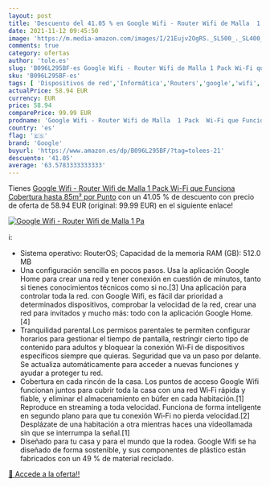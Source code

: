 ```yaml
---
layout: post
title: 'Descuento del 41.05 % en Google Wifi - Router Wifi de Malla  1 Pa'
date: 2021-11-12 09:45:50
image: 'https://m.media-amazon.com/images/I/21Eujv2OgRS._SL500_._SL400_.jpg'
comments: true
category: ofertas
author: 'tole.es'
slug: 'B096L295BF-es Google Wifi - Router Wifi de Malla 1 Pack Wi-Fi que...'
sku: 'B096L295BF-es'
tags: [ 'Dispositivos de red','Informática','Routers','google','wifi', ]
actualPrice: 58.94 EUR
currency: EUR
price: 58.94
comparePrice: 99.99 EUR
prodname: 'Google Wifi - Router Wifi de Malla  1 Pack  Wi-Fi que Funciona  Cobertura hasta 85m² por Punto'
country: 'es'
flag: '🇪🇸'
brand: 'Google'
buyurl: 'https://www.amazon.es/dp/B096L295BF/?tag=tolees-21'
descuento: '41.05'
average: '63.5783333333333'
---
```


Tienes [Google Wifi - Router Wifi de Malla  1 Pack  Wi-Fi que Funciona  Cobertura hasta 85m² por Punto](https://www.amazon.es/dp/B096L295BF/?tag=tolees-21) con un 41.05 % de descuento con precio de oferta de 58.94 EUR (original: 99.99 EUR) en el siguiente enlace!

[![Google Wifi - Router Wifi de Malla  1 Pa](https://m.media-amazon.com/images/I/21Eujv2OgRS._SL500_._SL400_.jpg)](https://www.amazon.es/dp/B096L295BF/?tag=tolees-21)

ℹ️:

- Sistema operativo: RouterOS; Capacidad de la memoria RAM (GB): 512.0 MB
- Una configuración sencilla en pocos pasos. Usa la aplicación Google Home para crear una red y tener conexión en cuestión de minutos, tanto si tienes conocimientos técnicos como si no.[3] Una aplicación para controlar toda la red. con Google Wifi, es fácil dar prioridad a determinados dispositivos, comprobar la velocidad de la red, crear una red para invitados y mucho más: todo con la aplicación Google Home.[4]
- Tranquilidad parental.Los permisos parentales te permiten configurar horarios para gestionar el tiempo de pantalla, restringir cierto tipo de contenido para adultos y bloquear la conexión Wi‑Fi de dispositivos específicos siempre que quieras. Seguridad que va un paso por delante. Se actualiza automáticamente para acceder a nuevas funciones y ayudar a proteger tu red.
- Cobertura en cada rincón de la casa. Los puntos de acceso Google Wifi funcionan juntos para cubrir toda la casa con una red Wi‑Fi rápida y fiable, y eliminar el almacenamiento en búfer en cada habitación.[1] Reproduce en streaming a toda velocidad. Funciona de forma inteligente en segundo plano para que tu conexión Wi‑Fi no pierda velocidad.[2] Desplázate de una habitación a otra mientras haces una videollamada sin que se interrumpa la señal.[1]
- Diseñado para tu casa y para el mundo que la rodea. Google Wifi se ha diseñado de forma sostenible, y sus componentes de plástico están fabricados con un 49 % de material reciclado.

[🛒 Accede a la oferta!!](https://www.amazon.es/dp/B096L295BF/?tag=tolees-21)
